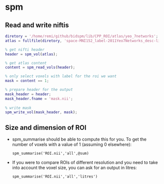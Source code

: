 # spm

## Read and write niftis

```matlab
diretory = '/home/remi/github/bidspm/lib/CPP_ROI/atlas/yeo_7networks';
atlas = fullfile(diretory, 'space-MNI152_label-2011Yeo7Networks_desc-liberal_mask.nii');

% get nifti header
header = spm_vol(atlas);

% get atlas content
content = spm_read_vols(header);

% only select voxels with label for the roi we want
mask = content == 1;

% prepare header for the output
mask_header = header;
mask_header.fname = 'mask.nii';
 
% write mask
spm_write_vol(mask_header, mask);
```

## Size and dimension of ROI

- spm_summarise should be able to compute this for you. To get the number of voxels with a value of 1 (assuming 0 elsewhere):

  `spm_summarise('ROI.nii','all',@sum)`

- If you were to compare ROIs of different resolution and you need to take into account the voxel size, you can ask for an output in litres:

  `spm_summarise('ROI.nii','all','litres')`
